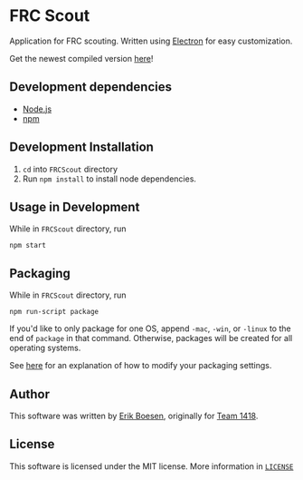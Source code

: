 # FRC Scout
Application for FRC scouting. Written using [Electron](http://electron.atom.io/) for easy customization.

Get the newest compiled version [here](releases)!

## Development dependencies
* [Node.js](https://nodejs.org)
* [npm](https://npmjs.com)

## Development Installation
1. `cd` into `FRCScout` directory
2. Run `npm install` to install node dependencies.

## Usage in Development
While in `FRCScout` directory, run

    npm start

## Packaging
While in `FRCScout` directory, run

    npm run-script package

If you'd like to only package for one OS, append `-mac`, `-win`, or `-linux` to the end of `package` in that command. Otherwise, packages will be created for all operating systems.

See [here](https://github.com/electron-userland/electron-packager#readme) for an explanation of how to modify your packaging settings.

## Author
This software was written by [Erik Boesen](https://github.com/ErikBoesen), originally for [Team 1418](https://github.com/frc1418).

## License
This software is licensed under the MIT license. More information in [`LICENSE`](LICENSE)
